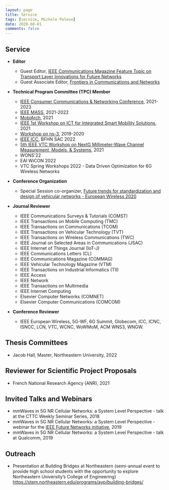 ```yaml
---
layout: page
title: Service
tags: [service, Michele Polese]
date: 2020-08-01
comments: false
---
```


## Service

*   **Editor**

    *   Guest Editor, [IEEE Communications Magazine Feature Topic on Transport Layer Innovations for Future Networks](https://www.comsoc.org/publications/magazines/ieee-communications-magazine/cfp/transport-layer-innovations-future-networks)
    *   Guest Associate Editor, [Frontiers in Communications and Networks](https://www.frontiersin.org/research-topics/14683/integrated-access-and-backhaul-for-5g)

*   **Technical Program Committee (TPC) Member**

    *   [IEEE Consumer Communications & Networking Conference](https://ccnc2021.ieee-ccnc.org), 2021-2023
    *   [IEEE MASS](https://eng.auburn.edu/conference/ieee-mass2021/), 2021-2022
    *	[MobiArch](http://mobiwac-symposium.org/2021/), 2021
    *	[IEEE 1st Workshop on ICT for Integrated Smart Mobility Solutions](http://wowmom2021.iit.cnr.it/workshops/isms-2021/), 2021
    *   [Workshop on ns-3](https://www.nsnam.org/research/wns3/), 2019-2020
    *   [IEEE ICC](https://icc2021.ieee-icc.org), BFHN SAC 2022
    *   [5th IEEE VTC Workshop on NextG Millimeter-Wave Channel Measurement, Models, & Systems](https://tinyurl.com/mmw2021-fall), 2021
    *   WONS'22
    *   EAI WiCON 2022
    *   VTC Spring Workshops 2022 - Data Driven Optimization for 6G Wireless Networks


*   **Conference Organization**

    *   Special Session co-organizer, [Future trends for standardization and design of vehicular networks - European Wireless 2020](https://ew2020.european-wireless.org/wp-uploads/2020/01/WS2020-VeicularNetworks.pdf)

*   **Journal Reviewer**

    *   IEEE Communications Surveys & Tutorials (COMST)
    *   IEEE Transactions on Mobile Computing (TMC)
    *   IEEE Transactions on Communications (TCOM)
    *   IEEE Transactions on Vehicular Technology (TVT)
    *   IEEE Transactions on Wireless Communications (TWC)
    *   IEEE Journal on Selected Areas in Communications (JSAC)
    *   IEEE Internet of Things Journal (IoT-J)
    *   IEEE Communications Letters (CL)
    *   IEEE Communications Magazine (COMMAG)
    *   IEEE Vehicular Technology Magazine (VTM)
    *   IEEE Transactions on Industrial Informatics (TII)
    *   IEEE Access
    *   IEEE Network
    *   IEEE Transactions on Multimedia
    *   IEEE Internet Computing
    *   Elsevier Computer Networks (COMNET)
    *   Elsevier Computer Communications (COMCOM)

*   **Conference Reviewer**

    *   IEEE European Wireless, 5G-WF, 6G Summit, Globecom, ICC, ICNC, ISNCC, LCN, VTC, WCNC, WoWMoM, ACM WNS3, WNGW.


## Thesis Committees

* Jacob Hall, Master, Northeastern University, 2022

## Reviewer for Scientific Project Proposals

* French National Research Agency (ANR), 2021


## Invited Talks and Webinars

*   mmWaves in 5G NR Cellular Networks: a System Level Perspective - talk at the CTTC Weekly Seminar Series, 2018
*   mmWaves in 5G NR Cellular Networks: a System Level Perspective - webinar for the [IEEE Future Networks initiative](https://ieee.webex.com/ieee/onstage/playback.php?RCID=722a9b6083d57fec282406316b6358ea), 2019
*   mmWaves in 5G NR Cellular Networks: a System Level Perspective - talk at Qualcomm, 2019


## Outreach

* Presentation at Building Bridges at Northeastern (semi-annual event to provide high school students with the opportunity to explore Northeastern University’s College of Engineering) https://stem.northeastern.edu/programs/ayp/building-bridges/

